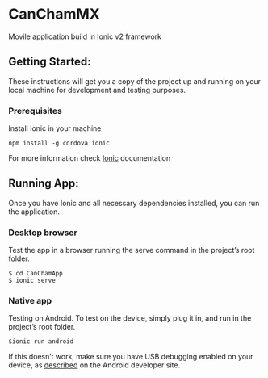 # CanChamMX
Movile application build in Ionic v2 framework

## Getting Started: 
These instructions will get you a copy of the project up and running on your local machine for development and testing purposes.

### Prerequisites
Install Ionic in your machine
```
npm install -g cordova ionic
```
For more information check [Ionic](http://ionicframework.com/docs/guide/installation.html) documentation

## Running App:
Once you have Ionic and all necessary dependencies installed, you can run the application.

### Desktop browser
Test the app in a browser running the serve command in the project’s root folder.
```
$ cd CanChamApp
$ ionic serve
```

### Native app
Testing on Android. 
To test on the device, simply plug it in, and run in the project’s root folder.
```
$ionic run android
```
If this doesn’t work, make sure you have USB debugging enabled on your device, as [described](https://developer.android.com/studio/run/device.html) on the Android developer site.
